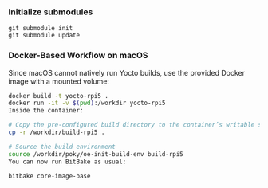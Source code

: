 ### Initialize submodules
```
git submodule init
git submodule update
```

### Docker-Based Workflow on macOS

Since macOS cannot natively run Yocto builds, use the provided Docker image with a mounted volume:

```bash
docker build -t yocto-rpi5 .
docker run -it -v $(pwd):/workdir yocto-rpi5
Inside the container:

# Copy the pre-configured build directory to the container’s writable space
cp -r /workdir/build-rpi5 .

# Source the build environment
source /workdir/poky/oe-init-build-env build-rpi5
You can now run BitBake as usual:

bitbake core-image-base
